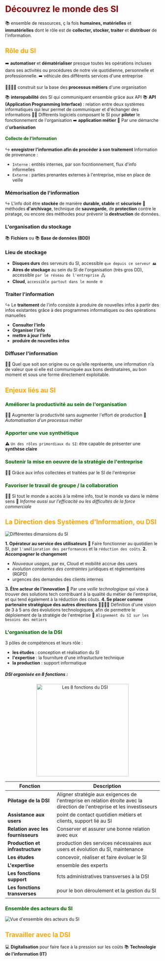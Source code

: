 # <span style="color:darkred;">Découvrez le monde des SI</span>

📚️ ensemble de ressources, ç la fois **humaines, matérielles** et **immatérielles** dont le rôle est de **collecter, stocker, traiter** et **distribuer** de l'information.

## <span style="color:orange">Rôle du SI</span>

➡️ **automatiser** et **dématérialiser** presque toutes les opérations incluses dans ses activités ou procédures de notre vie quotidienne, personnelle et professionnelle.
➡️ véhicule des différents services d'une entreprise

🫱🏻‍🫲🏿 construit sur la base des **processus métiers** d'une organisation

📚️ **interopabilité** des SI qui communiquent ensemble grâce aux API
📚️ **API (Application Programming Interface)** : relation entre deux systèmes informatiques qui leur permet de communiquer et d'échanger des informations
☝🏻 Différents logiciels composant le SI pour **piloter** le fonctionnement de l'organisation ➡️ **application métier**
🔎 Par une démarche d'**urbanisation**

#### <span style="color:darkgreen"> Collecte de l'Information</span>
↪️ **enregistrer l'information afin de procéder à son traitement**
Information de provenance :
* `Interne` : entités internes, par son focntionnement, flux d'info informelles
* `Externe` : parties prenantes externes à l'entreprise, mise en place de veille

### Mémorisation de l'information
↪️ L'info doit être **stockée** de manière **durable, stable** et **sécurisée**
🔎 méthodes **d'archivage**, technique de **sauvegarde**, de **protection** contre le piratage, ou encore des méthodes pour prévenir la **destruction** de données.

### L'organisation du stockage
📚️ **Fichiers** ou 📚️ **Base de données (BDD)**

### Lieu de stockage
* **Disques durs** des serveurs du SI, accessible `que depuis ce serveur 🖴`
* **Aires de stockage** au sein du SI de l'organisation (très gros DD), accessible `par le réseau de l'entreprise 🖧`
* **Cloud**, `accessible partout dans le monde 🌐`

### Traiter l'information
↪️ Le **traitement** de l'info consiste à produire de nouvelles infos à partir des infos existantes grâce à des programmes informatiques ou des opérations manuelles
* **Consulter l'info**
* **Organiser l'info**
* **mettre à jour l'info**
* **produire de nouvelles infos**

### Diffuser l'information
☝🏻 Quel que soit son origine ou ce qu’elle représente, une information n’a de valeur que si elle est communiquée aux bons destinataires, au bon moment et sous une forme directement exploitable.

## <span style="color:orange"> Enjeux liés au SI</span>
### <span style="color:darkgreen">Améliorer la productivité au sein de l'organisation</span>
☝🏻 Augmenter la productivité sans augmenter l'effort de production
🔎 *Automatisation d'un processus métier*
### <span style="color:darkgreen">Apporter une vue synthétique</span>
⚠️ `Un des rôles primordiaux du SI`: être capable de présenter une **synthèse claire**
### <span style="color:darkgreen">Soutenir la mise en oeuvre de la stratégie de l'entreprise</span>
☝🏻 Grâce aux infos collectées et traitées par le SI de l'entreprise
### <span style="color:darkgreen">Favoriser le travail de groupe / la collaboration</span>
☝🏻 Si tout le monde a accès à  la même info, tout le monde va dans le même sens
🔎 *Informe aussi sur l'efficacité ou les difficultés de la force commerciale*

## <span style="color:orange"> La Direction des Systèmes d'Information, ou DSI</span>

![Différentes dimansions du SI](https://user.oc-static.com/upload/2018/09/14/15369358062241_Capture%20d%E2%80%99e%CC%81cran%202018-09-14%20a%CC%80%2016.35.30.png)

**1. Opérateur au service des utilisateurs**
🔎 Faire fonctionner au quotidien le SI, par `l'amélioration des performances` et la `réduction des coûts`.
**2. Accompagner le changement**
* *Nouveaux usages*, par ex, Cloud et mobilité accrue des users
* *évolution constantes des contraintes* juridiques et réglementaires (RGPD)
* urgences des demandes des clients internes

**3. Être acteur de l'innovation**
🔎 Par une *veille technologique* qui vise à trouver des solutions tech contribuant à  la qualité du métier de l'entreprise, et qui tend également à la réduction des côuts.
**4. Se placer comme partenaire stratégique des autres directions**
🫱🏻‍🫲🏿 Définition d'une vision de 3 à 5 ans des évolutions technologiques, afin de permettre le déploiement de la stratégie de l'entreprise
🔎 `Alignement du SI sur les besoins des métiers`

### <span style="color:darkgreen;">L'organisation de la DSI<span>
3 pôles de compétences et leurs rôle :
* **les études** : conception et réalisation du SI
* **l'expertise** : la fourniture d'une infrastucture technique
* **la production** : support informatique

##### DSI organisée en 8 fonctions :

<p align="center">
<img src="https://user.oc-static.com/upload/2018/09/09/15364985456511_image16.png" alt="Les 8 fonctions du DSI" width="300" height="auto"></p>

| Fonction | Description |
|----------| ------------|
|**Pilotage de la DSI**| Aligner stratégie aux exigences de l'entreprise en relation étroite avec la direction de l'entreprise et les investisseurs |
| **Assistance aux users** | point de contact quotidien métiers et clients, support lié au SI |
|**Relation avec les fournisseurs**|Conserver et assurer une bonne relation avec eux|
|**Production et infrastructure**|production des services nécessaires aux users et évolution du SI, maintenance|
|**Les études**|concevoir, réaliser et faire évoluer le SI|
|**L'expertise**|ensemble des experts|
|**Les fonctions support**|fcts administratives transverses à la DSI|
|**Les fonctions transverses**|pour le bon déroulement et la gestion du SI|

### <span style="color:darkgreen;">Ensemble des acteurs du SI</span>

![Vue d'ensemble des acteurs du SI](https://user.oc-static.com/upload/2018/09/09/15365000584571_image3.png)

## <span style="color:orange"> Travailler avec la DSI</span>
💻 **Digitalisation** pour faire face à la pression sur les coûts
📚️ **Technologie de l'information (IT)**

